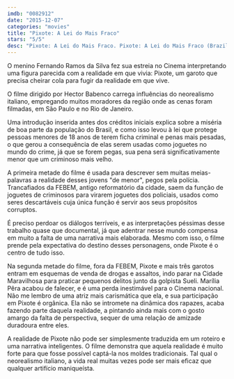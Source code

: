 ```yaml
---
imdb: "0082912"
date: "2015-12-07"
categories: "movies"
title: "Pixote: A Lei do Mais Fraco"
stars: "5/5"
desc: "Pixote: A Lei do Mais Fraco. Pixote: A Lei do Mais Fraco (Brazil, 1981). Dirigido por Hector Babenco. Escrito por Hector Babenco, Jorge Durán, Hector Babenco, Jorge Durán, José Louzeiro. Com Fernando Ramos da Silva, Jorge Julião, Gilberto Moura, Edilson Lino, Zenildo Oliveira Santos, Claudio Bernardo, Israel Feres David, Jose Nilson Martin Dos Santos, Marília Pêra."
---
```

O menino Fernando Ramos da Silva fez sua estreia no Cinema interpretando uma figura parecida com a realidade em que vivia: Pixote, um garoto que precisa cheirar cola para fugir da realidade em que vive.

O filme dirigido por Hector Babenco carrega influências do neorealismo italiano, empregando muitos moradores da região onde as cenas foram filmadas, em São Paulo e no Rio de Janeiro.

Uma introdução inserida antes dos créditos iniciais explica sobre a miséria de boa parte da população do Brasil, e como isso levou à lei que protege pessoas menores de 18 anos de terem ficha criminal e penas mais pesadas, o que gerou a consequência de elas serem usadas como joguetes no mundo do crime, já que se forem pegas, sua pena será significativamente menor que um criminoso mais velho.

A primeira metade do filme é usada para descrever sem muitas meias-palavras a realidade desses jovens "de menor", pegos pela polícia. Trancafiados da FEBEM, antigo reformatório da cidade, saem da função de joguetes de criminosos para virarem joguetes dos policiais, usados como seres descartáveis cuja única função é servir aos seus propósitos corruptos.

É preciso perdoar os diálogos terríveis, e as interpretações péssimas desse trabalho quase que documental, já que adentrar nesse mundo compensa em muito a falta de uma narrativa mais elaborada. Mesmo com isso, o filme prende pela expectativa do destino desses personagens, onde Pixote é o centro de tudo isso.

Na segunda metade do filme, fora da FEBEM, Pixote e mais três garotos entram em esquemas de venda de drogas e assaltos, indo parar na Cidade Maravilhosa para praticar pequenos delitos junto da golpista Sueli. Marília Pêra acabou de falecer, e é uma perda inestimável para o Cinema nacional. Não me lembro de uma atriz mais carismática que ela, e sua participação em Pixote é orgânica. Ela não se intromete na dinâmica dos rapazes, acaba fazendo parte daquela realidade, a pintando ainda mais com o gosto amargo da falta de perspectiva, sequer de uma relação de amizade duradoura entre eles.

A realidade de Pixote não pode ser simplesmente traduzida em um roteiro e uma narrativa inteligentes. O filme demonstra que aquela realidade é muito forte para que fosse possível captá-la nos moldes tradicionais. Tal qual o neorealismo italiano, a vida real muitas vezes pode ser mais eficaz que qualquer artifício maniqueísta.
